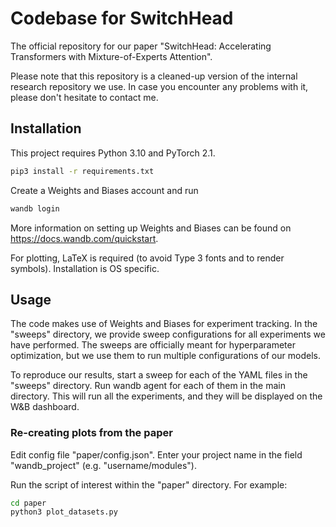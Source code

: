 # Codebase for SwitchHead

The official repository for our paper "SwitchHead: Accelerating Transformers with Mixture-of-Experts Attention".

Please note that this repository is a cleaned-up version of the internal research repository we use. In case you encounter any problems with it, please don't hesitate to contact me.

## Installation

This project requires Python 3.10 and PyTorch 2.1.

```bash
pip3 install -r requirements.txt
```

Create a Weights and Biases account and run
```bash
wandb login
```

More information on setting up Weights and Biases can be found on
https://docs.wandb.com/quickstart.

For plotting, LaTeX is required (to avoid Type 3 fonts and to render symbols). Installation is OS specific.

## Usage

The code makes use of Weights and Biases for experiment tracking. In the "sweeps" directory, we provide sweep configurations for all experiments we have performed. The sweeps are officially meant for hyperparameter optimization, but we use them to run multiple configurations of our models.

To reproduce our results, start a sweep for each of the YAML files in the "sweeps" directory. Run wandb agent for each of them in the main directory. This will run all the experiments, and they will be displayed on the W&B dashboard.

### Re-creating plots from the paper

Edit config file "paper/config.json". Enter your project name in the field "wandb_project" (e.g. "username/modules").

Run the script of interest within the "paper" directory. For example:

```bash
cd paper
python3 plot_datasets.py
```

